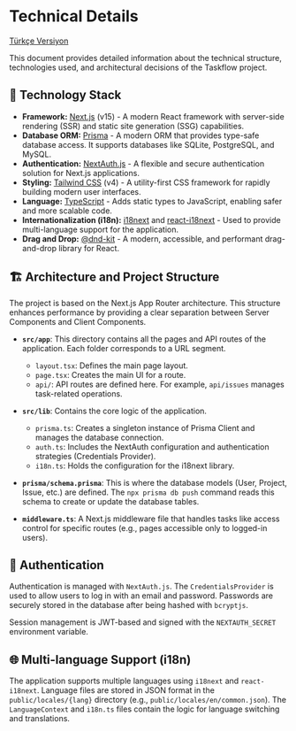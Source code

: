 # Technical Details

[Türkçe Versiyon](TECHNICAL_DETAILS.tr.md)

This document provides detailed information about the technical structure, technologies used, and architectural decisions of the Taskflow project.

## 🤖 Technology Stack

-   **Framework:** [Next.js](https://nextjs.org/) (v15) - A modern React framework with server-side rendering (SSR) and static site generation (SSG) capabilities.
-   **Database ORM:** [Prisma](https://www.prisma.io/) - A modern ORM that provides type-safe database access. It supports databases like SQLite, PostgreSQL, and MySQL.
-   **Authentication:** [NextAuth.js](https://next-auth.js.org/) - A flexible and secure authentication solution for Next.js applications.
-   **Styling:** [Tailwind CSS](https://tailwindcss.com/) (v4) - A utility-first CSS framework for rapidly building modern user interfaces.
-   **Language:** [TypeScript](https://www.typescriptlang.org/) - Adds static types to JavaScript, enabling safer and more scalable code.
-   **Internationalization (i18n):** [i18next](https://www.i18next.com/) and [react-i18next](https://react.i18next.com/) - Used to provide multi-language support for the application.
-   **Drag and Drop:** [@dnd-kit](https.dndkit.com/) - A modern, accessible, and performant drag-and-drop library for React.

## 🏗️ Architecture and Project Structure

The project is based on the Next.js App Router architecture. This structure enhances performance by providing a clear separation between Server Components and Client Components.

-   **`src/app`**: This directory contains all the pages and API routes of the application. Each folder corresponds to a URL segment.
    -   `layout.tsx`: Defines the main page layout.
    -   `page.tsx`: Creates the main UI for a route.
    -   `api/`: API routes are defined here. For example, `api/issues` manages task-related operations.

-   **`src/lib`**: Contains the core logic of the application.
    -   `prisma.ts`: Creates a singleton instance of Prisma Client and manages the database connection.
    -   `auth.ts`: Includes the NextAuth configuration and authentication strategies (Credentials Provider).
    -   `i18n.ts`: Holds the configuration for the i18next library.

-   **`prisma/schema.prisma`**: This is where the database models (User, Project, Issue, etc.) are defined. The `npx prisma db push` command reads this schema to create or update the database tables.

-   **`middleware.ts`**: A Next.js middleware file that handles tasks like access control for specific routes (e.g., pages accessible only to logged-in users).

## 🔑 Authentication

Authentication is managed with `NextAuth.js`. The `CredentialsProvider` is used to allow users to log in with an email and password. Passwords are securely stored in the database after being hashed with `bcryptjs`.

Session management is JWT-based and signed with the `NEXTAUTH_SECRET` environment variable.

## 🌐 Multi-language Support (i18n)

The application supports multiple languages using `i18next` and `react-i18next`. Language files are stored in JSON format in the `public/locales/{lang}` directory (e.g., `public/locales/en/common.json`). The `LanguageContext` and `i18n.ts` files contain the logic for language switching and translations.
